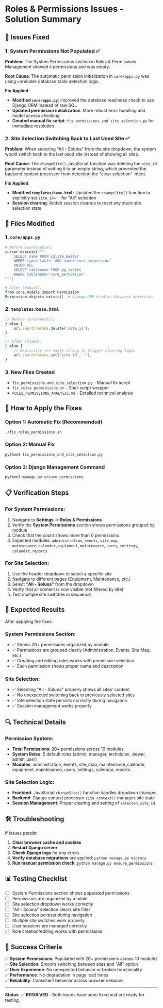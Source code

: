 # Roles & Permissions Issues - Solution Summary

## 🎯 Issues Fixed

### 1. System Permissions Not Populated ✅
**Problem**: The System Permissions section in Roles & Permissions Management showed `0` permissions and was empty.

**Root Cause**: The automatic permission initialization in `core/apps.py` was using unreliable database table detection logic.

**Fix Applied**:
- **Modified `core/apps.py`**: Improved the database readiness check to use Django ORM instead of raw SQL
- **Updated permission initialization**: More robust error handling and model access checking
- **Created manual fix script**: `fix_permissions_and_site_selection.py` for immediate resolution

### 2. Site Selection Switching Back to Last Used Site ✅
**Problem**: When selecting "All - Soluna" from the site dropdown, the system would switch back to the last used site instead of showing all sites.

**Root Cause**: The `changeSite()` JavaScript function was deleting the `site_id` parameter instead of setting it to an empty string, which prevented the backend context processor from detecting the "clear selection" intent.

**Fix Applied**:
- **Modified `templates/base.html`**: Updated the `changeSite()` function to explicitly set `site_id=''` for "All" selection
- **Session clearing**: Added session cleanup to reset any stuck site selection state

## 🔧 Files Modified

### 1. `core/apps.py`
```python
# Before (unreliable):
cursor.execute("""
    SELECT name FROM sqlite_master 
    WHERE type='table' AND name='core_permission'
    UNION ALL
    SELECT tablename FROM pg_tables 
    WHERE tablename='core_permission'
""")

# After (robust):
from core.models import Permission
Permission.objects.exists()  # Django ORM handles database detection
```

### 2. `templates/base.html`
```javascript
// Before (problematic):
} else {
    url.searchParams.delete('site_id');
}

// After (fixed):
} else {
    // Explicitly set empty string to trigger clearing logic
    url.searchParams.set('site_id', '');
}
```

### 3. New Files Created
- `fix_permissions_and_site_selection.py` - Manual fix script
- `fix_roles_permissions.sh` - Shell script wrapper
- `ROLES_PERMISSIONS_ANALYSIS.md` - Detailed technical analysis

## 🚀 How to Apply the Fixes

### Option 1: Automatic Fix (Recommended)
```bash
./fix_roles_permissions.sh
```

### Option 2: Manual Fix
```bash
python3 fix_permissions_and_site_selection.py
```

### Option 3: Django Management Command
```bash
python3 manage.py ensure_permissions
```

## 📋 Verification Steps

### For System Permissions:
1. Navigate to **Settings** → **Roles & Permissions**
2. Verify the **System Permissions** section shows permissions grouped by module
3. Check that the count shows more than 0 permissions
4. Expected modules: `administration`, `events`, `site_map`, `maintenance_calendar`, `equipment`, `maintenance`, `users`, `settings`, `calendar`, `reports`

### For Site Selection:
1. Use the header dropdown to select a specific site
2. Navigate to different pages (Equipment, Maintenance, etc.)
3. Select **"All - Soluna"** from the dropdown
4. Verify that all content is now visible (not filtered by site)
5. Test multiple site switches in sequence

## 🎉 Expected Results

After applying the fixes:

### System Permissions Section:
- ✅ Shows 20+ permissions organized by module
- ✅ Permissions are grouped clearly (Administration, Events, Site Map, etc.)
- ✅ Creating and editing roles works with permission selection
- ✅ Each permission shows proper name and description

### Site Selection:
- ✅ Selecting "All - Soluna" properly shows all sites' content
- ✅ No unexpected switching back to previously selected sites
- ✅ Site selection state persists correctly during navigation
- ✅ Session management works properly

## 🔍 Technical Details

### Permission System:
- **Total Permissions**: 20+ permissions across 10 modules
- **System Roles**: 5 default roles (admin, manager, technician, viewer, admin_user)
- **Modules**: administration, events, site_map, maintenance_calendar, equipment, maintenance, users, settings, calendar, reports

### Site Selection Logic:
- **Frontend**: JavaScript `changeSite()` function handles dropdown changes
- **Backend**: Django context processor `site_context()` manages site state
- **Session Management**: Proper clearing and setting of `selected_site_id`

## 🛠️ Troubleshooting

If issues persist:

1. **Clear browser cache and cookies**
2. **Restart Django server**
3. **Check Django logs** for any errors
4. **Verify database migrations** are applied: `python manage.py migrate`
5. **Run manual permission check**: `python manage.py ensure_permissions`

## 📊 Testing Checklist

- [ ] System Permissions section shows populated permissions
- [ ] Permissions are organized by module
- [ ] Site selection dropdown works correctly
- [ ] "All - Soluna" selection clears site filter
- [ ] Site selection persists during navigation
- [ ] Multiple site switches work properly
- [ ] User sessions are managed correctly
- [ ] Role creation/editing works with permissions

## 🎯 Success Criteria

✅ **System Permissions**: Populated with 20+ permissions across 10 modules  
✅ **Site Selection**: Smooth switching between sites and "All" option  
✅ **User Experience**: No unexpected behavior or broken functionality  
✅ **Performance**: No degradation in page load times  
✅ **Reliability**: Consistent behavior across browser sessions  

---

**Status**: ✅ **RESOLVED** - Both issues have been fixed and are ready for testing.